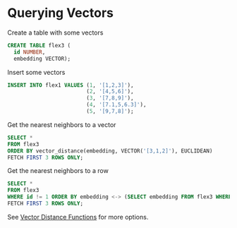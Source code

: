 # Querying Vectors

Create a table with some vectors

```SQL
CREATE TABLE flex3 (
  id NUMBER,
  embedding VECTOR);
```
  
Insert some vectors

```SQL
INSERT INTO flex1 VALUES (1, '[1,2,3]'),
                         (2, '[4,5,6]'),
                         (3, '[7,8,9]'),
                         (4, '[7.1,5,6.3]'),
                         (5, '[9,7,8]');
```

Get the nearest neighbors to a vector

```SQL
SELECT *
FROM flex3
ORDER BY vector_distance(embedding, VECTOR('[3,1,2]'), EUCLIDEAN)
FETCH FIRST 3 ROWS ONLY;
```

Get the nearest neighbors to a row

```SQL
SELECT *
FROM flex3
WHERE id != 1 ORDER BY embedding <-> (SELECT embedding FROM flex3 WHERE id = 1)
FETCH FIRST 3 ROWS ONLY;
```

See [Vector Distance Functions](Vector%20Distance%20Functions.md) for more options.
